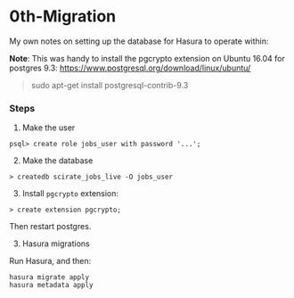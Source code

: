 # 0th-Migration

My own notes on setting up the database for Hasura to operate within:

**Note**: This was handy to install the pgcrypto extension on Ubuntu 16.04 for
postgres 9.3: <https://www.postgresql.org/download/linux/ubuntu/>

> sudo apt-get install postgresql-contrib-9.3


### Steps

1. Make the user

```
psql> create role jobs_user with password '...';
```

2. Make the database

```
> createdb scirate_jobs_live -O jobs_user
```

3. Install `pgcrypto` extension:

```
> create extension pgcrypto;
```

Then restart postgres.

3. Hasura migrations

Run Hasura, and then:

```
hasura migrate apply
hasura metadata apply
```
